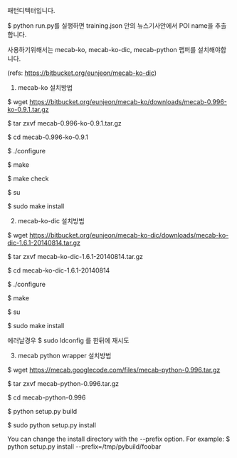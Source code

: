 패턴디텍터입니다.

$ python run.py를 실행하면 training.json 안의 뉴스기사안에서 POI name을 추출합니다.

사용하기위해서는 mecab-ko, mecab-ko-dic, mecab-python 랩퍼를 설치해야합니다.

(refs: https://bitbucket.org/eunjeon/mecab-ko-dic)


1) mecab-ko 설치방법

$ wget https://bitbucket.org/eunjeon/mecab-ko/downloads/mecab-0.996-ko-0.9.1.tar.gz

$ tar zxvf mecab-0.996-ko-0.9.1.tar.gz

$ cd mecab-0.996-ko-0.9.1

$ ./configure

$ make

$ make check

$ su

$ sudo make install


2) mecab-ko-dic 설치방법

$ wget https://bitbucket.org/eunjeon/mecab-ko-dic/downloads/mecab-ko-dic-1.6.1-20140814.tar.gz

$ tar zxvf mecab-ko-dic-1.6.1-20140814.tar.gz

$ cd mecab-ko-dic-1.6.1-20140814

$ ./configure

$ make

$ su

$ sudo make install

에러날경우
$ sudo ldconfig
를 한뒤에 재시도


3) mecab python wrapper 설치방법

$ wget https://mecab.googlecode.com/files/mecab-python-0.996.tar.gz

$ tar zxvf mecab-python-0.996.tar.gz

$ cd mecab-python-0.996

$ python setup.py build

$ sudo python setup.py install


You can change the install directory with the --prefix option. For example:
$ python setup.py install --prefix=/tmp/pybuild/foobar


